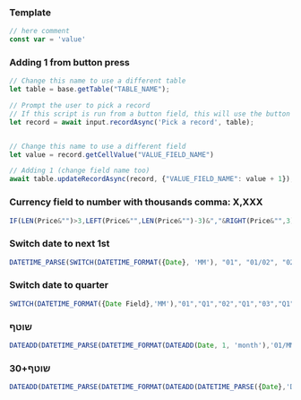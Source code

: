 ### Template
```js
// here comment
const var = 'value'
```

### Adding 1 from button press
```js
// Change this name to use a different table
let table = base.getTable("TABLE_NAME");

// Prompt the user to pick a record 
// If this script is run from a button field, this will use the button's record instead.
let record = await input.recordAsync('Pick a record', table);


// Change this name to use a different field
let value = record.getCellValue("VALUE_FIELD_NAME")

// Adding 1 (change field name too)
await table.updateRecordAsync(record, {"VALUE_FIELD_NAME": value + 1});
```

### Currency field to number with thousands comma: X,XXX
```js
IF(LEN(Price&"")>3,LEFT(Price&"",LEN(Price&"")-3)&","&RIGHT(Price&"",3),Price&"")
```


### Switch date to next 1st
```js
DATETIME_PARSE(SWITCH(DATETIME_FORMAT({Date}, 'MM'), "01", "01/02", "02", "01/03", "03", "01/04", "04", "01/05", "05", "01/06", "06", "01/07", "07", "01/08", "08", "01/09", "09", "01/10", "10", "01/11", "11", "01/12", "12", "01/01") & "/" & IF(DATETIME_FORMAT({Date}, 'MM') = '12', YEAR({Date}) + 1, YEAR({Date})),'DD/MM/YYYY')
```

### Switch date to quarter
```js
SWITCH(DATETIME_FORMAT({Date Field},'MM'),"01","Q1","02","Q1","03","Q1","04","Q2","05","Q2","06","Q2","07","Q3","08","Q3","09","Q3","10","Q4","11","Q4","12","Q4") 
```

### שוטף
```js
DATEADD(DATETIME_PARSE(DATETIME_FORMAT(DATEADD(Date, 1, 'month'),'01/MM/YYYY'),'DD/MM/YYYY'),-1,'day')'
```

### שוטף+30
```js
DATEADD(DATETIME_PARSE(DATETIME_FORMAT(DATEADD(DATETIME_PARSE({Date},'DD/MM/YY'),2,'months'),'01/MM/YY'),'DD/MM/YY'),-1,'days')
```



